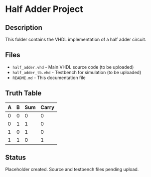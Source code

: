 # Half Adder Project

## Description
This folder contains the VHDL implementation of a half adder circuit.

## Files
- `half_adder.vhd` - Main VHDL source code (to be uploaded)
- `half_adder_tb.vhd` - Testbench for simulation (to be uploaded)
- `README.md` - This documentation file

## Truth Table
| A | B | Sum | Carry |
|---|---|-----|-------|
| 0 | 0 | 0   | 0     |
| 0 | 1 | 1   | 0     |
| 1 | 0 | 1   | 0     |
| 1 | 1 | 0   | 1     |

## Status
Placeholder created. Source and testbench files pending upload.
